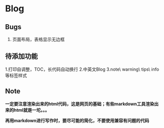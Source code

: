# Blog

## Bugs

1. 页面布局，表格显示无边框

## 待添加功能

1.打印自调整，TOC，长代码自动换行
2.中英文Blog
3.note\ warning\ tips\ info等标签样式

## Note

**一定要注意渲染出来的html代码，这是网页的基础；有些markdown工具渲染出来的html就是一坨。。。**

**再用markdown进行写作时，要尽可能的简化，不要使用兼容有问题的代码**